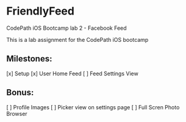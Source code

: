 # FriendlyFeed
CodePath iOS Bootcamp lab 2 - Facebook Feed

This is a lab assignment for the CodePath iOS bootcamp

## Milestones:
 [x] Setup
 [x] User Home Feed
 [ ] Feed Settings View

## Bonus:
 [ ] Profile Images
 [ ] Picker view on settings page
 [ ] Full Scren Photo Browser
